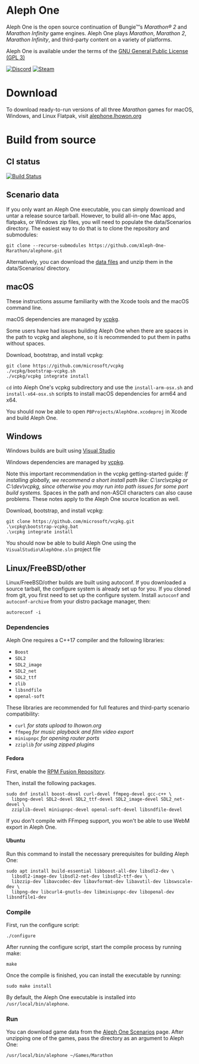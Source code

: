 # Aleph One

Aleph One is the open source continuation of Bungie™’s _Marathon® 2_ and _Marathon Infinity_ game engines. Aleph One plays _Marathon_, _Marathon 2_, _Marathon Infinity_, and third-party content on a variety of platforms.

Aleph One is available under the terms of the [GNU General Public License (GPL 3)](http://www.gnu.org/licenses/gpl-3.0.html)

[![Discord](https://dcbadge.vercel.app/api/server/NvF3pdV)](https://discord.gg/NvF3pdV)     [![Steam](https://img.shields.io/badge/steam-%23000000.svg?style=for-the-badge&logo=steam&logoColor=white)](https://store.steampowered.com/developer/alephone)

# Download

To download ready-to-run versions of all three _Marathon_ games for macOS,
Windows, and Linux Flatpak, visit
[alephone.lhowon.org](https://alephone.lhowon.org)

# Build from source

## CI status

[![Build Status](https://github.com/Aleph-One-Marathon/alephone/actions/workflows/ci-build.yml/badge.svg)](https://github.com/Aleph-One-Marathon/alephone/actions/workflows/ci-build.yml?query=branch%3Amaster+)

## Scenario data

If you only want an Aleph One executable, you can simply download and untar a release source tarball. However, to build all-in-one Mac apps, flatpaks, or Windows zip files, you will need to populate the data/Scenarios directory. The easiest way to do that is to clone the repository and submodules:

    git clone --recurse-submodules https://github.com/Aleph-One-Marathon/alephone.git

Alternatively, you can download the [data files](https://alephone.lhowon.org/scenarios.html) and unzip them in the data/Scenarios/ directory.

## macOS

These instructions assume familiarity with the Xcode tools and the macOS command line.

macOS dependencies are managed by [vcpkg](https://github.com/microsoft/vcpkg).

Some users have had issues building Aleph One when there are spaces in the path to vcpkg and alephone, so it is recommended to put them in paths without spaces.

Download, bootstrap, and install vcpkg:

    git clone https://github.com/microsoft/vcpkg
    ./vcpkg/bootstrap-vcpkg.sh
    ./vcpkg/vcpkg integrate install

`cd` into Aleph One's vcpkg subdirectory and use the `install-arm-osx.sh` and `install-x64-osx.sh` scripts to install macOS dependencies for arm64 and x64.

You should now be able to open `PBProjects/AlephOne.xcodeproj` in Xcode and build Aleph One.

## Windows

Windows builds are built using [Visual Studio](https://visualstudio.microsoft.com/vs/)

Windows dependencies are managed by [vcpkg](https://github.com/microsoft/vcpkg).

Note this important recommendation in the vcpkg getting-started guide: _If installing globally, we recommend a short install path like: C:\src\vcpkg or C:\dev\vcpkg, since otherwise you may run into path issues for some port build systems._ Spaces in the path and non-ASCII characters can also cause problems. These notes apply to the Aleph One source location as well.

Download, bootstrap, and install vcpkg:

    git clone https://github.com/microsoft/vcpkg.git
    .\vcpkg\bootstrap-vcpkg.bat
    .\vcpkg integrate install

You should now be able to build Aleph One using the `VisualStudio\AlephOne.sln` project file

## Linux/FreeBSD/other

Linux/FreeBSD/other builds are built using autoconf. If you downloaded a source tarball, the configure system is already set up for you. If you cloned from git, you first need to set up the configure system. Install `autoconf` and `autoconf-archive` from your distro package manager, then:

    autoreconf -i

### Dependencies

Aleph One requires a C++17 compiler and the following libraries:

+ `Boost`
+ `SDL2`
+ `SDL2_image`
+ `SDL2_net`
+ `SDL2_ttf`
+ `zlib`
+ `libsndfile`
+ `openal-soft`

These libraries are recommended for full features and third-party scenario compatibility:

+ `curl` _for stats upload to lhowon.org_
+ `ffmpeg` _for music playback and film video export_
+ `miniupnpc` _for opening router ports_
+ `zziplib` _for using zipped plugins_

#### Fedora

First, enable the [RPM Fusion Repository](http://rpmfusion.org/Configuration).

Then, install the following packages.

    sudo dnf install boost-devel curl-devel ffmpeg-devel gcc-c++ \
      libpng-devel SDL2-devel SDL2_ttf-devel SDL2_image-devel SDL2_net-devel \
      zziplib-devel miniupnpc-devel openal-soft-devel libsndfile-devel

If you don't compile with FFmpeg support, you won't be able to use WebM export in Aleph One.

#### Ubuntu

Run this command to install the necessary prerequisites for building Aleph One:

    sudo apt install build-essential libboost-all-dev libsdl2-dev \
      libsdl2-image-dev libsdl2-net-dev libsdl2-ttf-dev \
      libzzip-dev libavcodec-dev libavformat-dev libavutil-dev libswscale-dev \
      libpng-dev libcurl4-gnutls-dev libminiupnpc-dev libopenal-dev libsndfile1-dev

### Compile

First, run the configure script:

    ./configure

After running the configure script, start the compile process by running make:

    make

Once the compile is finished, you can install the executable by running:

    sudo make install

By default, the Aleph One executable is installed into `/usr/local/bin/alephone`.

### Run

You can download game data from the [Aleph One Scenarios](https://alephone.lhowon.org/scenarios.html) page. After unzipping one of the games, pass the directory as an argument to Aleph One:

    /usr/local/bin/alephone ~/Games/Marathon
